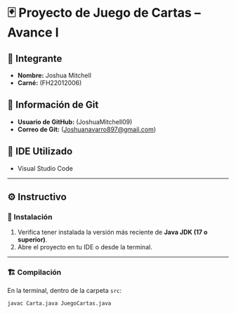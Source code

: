 # 🃏 Proyecto de Juego de Cartas – Avance I

## 👥 Integrante
- **Nombre:** Joshua Mitchell  
- **Carné:** (FH22012006)

## 🔗 Información de Git
- **Usuario de GitHub:** (JoshuaMitchell09)
- **Correo de Git:** (Joshuanavarro897@gmail.com)

## 🧰 IDE Utilizado
- Visual Studio Code 

---

## ⚙️ Instructivo

### 🧩 Instalación
1. Verifica tener instalada la versión más reciente de **Java JDK (17 o superior)**.  
2. Abre el proyecto en tu IDE o desde la terminal.

---

### 🏗️ Compilación
En la terminal, dentro de la carpeta `src`:
```bash
javac Carta.java JuegoCartas.java
